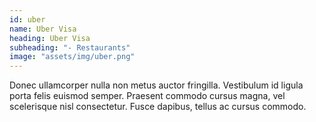 ```yaml
---
id: uber
name: Uber Visa
heading: Uber Visa
subheading: "- Restaurants"
image: "assets/img/uber.png"
---
```


Donec ullamcorper nulla non metus auctor fringilla. Vestibulum id ligula porta felis euismod semper. Praesent commodo cursus magna, vel scelerisque nisl consectetur. Fusce dapibus, tellus ac cursus commodo.
